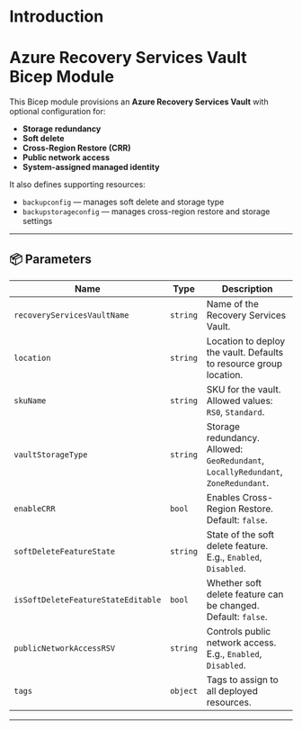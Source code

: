 # Introduction 

# Azure Recovery Services Vault Bicep Module

This Bicep module provisions an **Azure Recovery Services Vault** with optional configuration for:
- **Storage redundancy**
- **Soft delete**
- **Cross-Region Restore (CRR)**
- **Public network access**
- **System-assigned managed identity**

It also defines supporting resources:
- `backupconfig` — manages soft delete and storage type
- `backupstorageconfig` — manages cross-region restore and storage settings

---

## 📦 Parameters

| Name                           | Type      | Description |
|--------------------------------|-----------|-------------|
| `recoveryServicesVaultName`    | `string`  | Name of the Recovery Services Vault. |
| `location`                     | `string`  | Location to deploy the vault. Defaults to resource group location. |
| `skuName`                      | `string`  | SKU for the vault. Allowed values: `RS0`, `Standard`. |
| `vaultStorageType`             | `string`  | Storage redundancy. Allowed: `GeoRedundant`, `LocallyRedundant`, `ZoneRedundant`. |
| `enableCRR`                    | `bool`    | Enables Cross-Region Restore. Default: `false`. |
| `softDeleteFeatureState`       | `string`  | State of the soft delete feature. E.g., `Enabled`, `Disabled`. |
| `isSoftDeleteFeatureStateEditable` | `bool` | Whether soft delete feature can be changed. Default: `false`. |
| `publicNetworkAccessRSV`       | `string`  | Controls public network access. E.g., `Enabled`, `Disabled`. |
| `tags`                         | `object`  | Tags to assign to all deployed resources. |

---